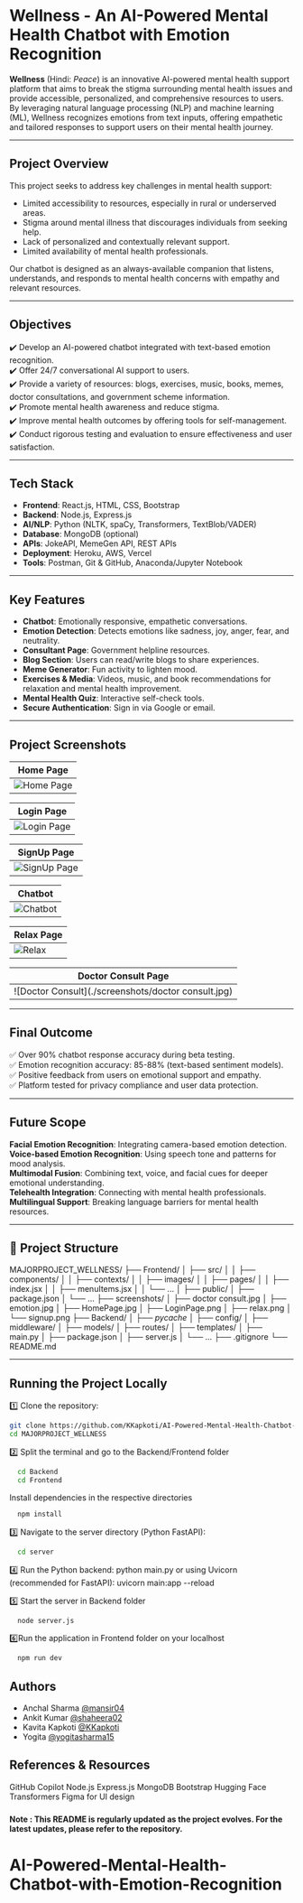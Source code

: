 
# Wellness - An AI-Powered Mental Health Chatbot with Emotion Recognition

**Wellness** (Hindi: *Peace*) is an innovative AI-powered mental health support platform that aims to break the stigma surrounding mental health issues and provide accessible, personalized, and comprehensive resources to users. By leveraging natural language processing (NLP) and machine learning (ML), Wellness recognizes emotions from text inputs, offering empathetic and tailored responses to support users on their mental health journey.

---

## Project Overview

This project seeks to address key challenges in mental health support:

- Limited accessibility to resources, especially in rural or underserved areas.
- Stigma around mental illness that discourages individuals from seeking help.
- Lack of personalized and contextually relevant support.
- Limited availability of mental health professionals.

Our chatbot is designed as an always-available companion that listens, understands, and responds to mental health concerns with empathy and relevant resources.

---

## Objectives

✔️ Develop an AI-powered chatbot integrated with text-based emotion recognition.  
✔️ Offer 24/7 conversational AI support to users.  
✔️ Provide a variety of resources: blogs, exercises, music, books, memes, doctor consultations, and government scheme information.  
✔️ Promote mental health awareness and reduce stigma.  
✔️ Improve mental health outcomes by offering tools for self-management.  
✔️ Conduct rigorous testing and evaluation to ensure effectiveness and user satisfaction.

---

## Tech Stack

- **Frontend**: React.js, HTML, CSS, Bootstrap  
- **Backend**: Node.js, Express.js  
- **AI/NLP**: Python (NLTK, spaCy, Transformers, TextBlob/VADER)  
- **Database**: MongoDB (optional)  
- **APIs**: JokeAPI, MemeGen API, REST APIs  
- **Deployment**: Heroku, AWS, Vercel  
- **Tools**: Postman, Git & GitHub, Anaconda/Jupyter Notebook

---

## Key Features

- **Chatbot**: Emotionally responsive, empathetic conversations.  
- **Emotion Detection**: Detects emotions like sadness, joy, anger, fear, and neutrality.  
- **Consultant Page**: Government helpline resources.  
- **Blog Section**: Users can read/write blogs to share experiences.  
- **Meme Generator**: Fun activity to lighten mood.  
- **Exercises & Media**: Videos, music, and book recommendations for relaxation and mental health improvement.  
- **Mental Health Quiz**: Interactive self-check tools.  
- **Secure Authentication**: Sign in via Google or email.

---

## Project Screenshots

| Home Page                                   |
|---------------------------------------------|
| ![Home Page](./screenshots/homePage.jpg)        |

| Login Page                                 |
|--------------------------------------------|                        
| ![Login Page](./screenshots/loginPage.jpg) |

| SignUp Page                                 |
|--------------------------------------------|                        
| ![SignUp Page](./screenshots/signup.jpg) |

| Chatbot                                     |
|---------------------------------------------|
| ![Chatbot](./screenshots/emotion.jpg)       |

| Relax Page                            |
|-------------------------------------------------|
| ![Relax](./screenshots/relax.jpg) |

| Doctor Consult Page                                 |
|-----------------------------------------------------|
| ![Doctor Consult](./screenshots/doctor consult.jpg) |


---

## Final Outcome

✅ Over 90% chatbot response accuracy during beta testing.  
✅ Emotion recognition accuracy: 85-88% (text-based sentiment models).  
✅ Positive feedback from users on emotional support and empathy.  
✅ Platform tested for privacy compliance and user data protection.  

---

##  Future Scope

 **Facial Emotion Recognition**: Integrating camera-based emotion detection.  
 **Voice-based Emotion Recognition**: Using speech tone and patterns for mood analysis.  
 **Multimodal Fusion**: Combining text, voice, and facial cues for deeper emotional understanding.  
 **Telehealth Integration**: Connecting with mental health professionals.  
 **Multilingual Support**: Breaking language barriers for mental health resources.

---

## 📁 Project Structure
MAJORPROJECT_WELLNESS/
├── Frontend/
│ ├── src/
│ │ ├── components/
│ │ ├── contexts/
│ │ ├── images/
│ │ ├── pages/
│ │ ├── index.jsx
│ │ ├── menuItems.jsx
│ │ └── ...
│ ├── public/
│ ├── package.json
│ └── ...
├── screenshots/
│ ├── doctor consult.jpg
│ ├── emotion.jpg
│ ├── HomePage.jpg
│ ├── LoginPage.png
│ ├── relax.png
│ └── signup.png
├── Backend/
│ ├── _pycache_
│ ├── config/
│ ├── middleware/
│ ├── models/
│ ├── routes/
│ ├── templates/
│ ├── main.py
│ ├── package.json
│ ├── server.js
│ └── ...
├── .gitignore
└── README.md


---

## Running the Project Locally

1️⃣ Clone the repository:

```bash
git clone https://github.com/KKapkoti/AI-Powered-Mental-Health-Chatbot-with-Emotion-Recognition.git
cd MAJORPROJECT_WELLNESS
```

2️⃣ Split the terminal and go to the Backend/Frontend folder

```bash
  cd Backend
  cd Frontend
```

Install dependencies in the respective directories
```bash
  npm install
```

3️⃣ Navigate to the server directory (Python FastAPI):
```bash
  cd server
```

4️⃣ Run the Python backend:
python main.py
or using Uvicorn (recommended for FastAPI):
uvicorn main:app --reload

5️⃣ Start the server in Backend folder

```bash
  node server.js
```

6️⃣Run the application in Frontend folder on your localhost

```bash
  npm run dev
```


## Authors
- Anchal Sharma [@mansir04](https://github.com/mansir04)
- Ankit Kumar [@shaheera02](https://github.com/shaheera02)
- Kavita Kapkoti [@KKapkoti](https://github.com/KKapkoti)
- Yogita [@yogitasharma15](https://github.com/yogitasharma15)


## References & Resources
GitHub Copilot
Node.js
Express.js
MongoDB
Bootstrap
Hugging Face Transformers
Figma for UI design

###

#### Note : This README is regularly updated as the project evolves. For the latest updates, please refer to the repository.

# AI-Powered-Mental-Health-Chatbot-with-Emotion-Recognition
